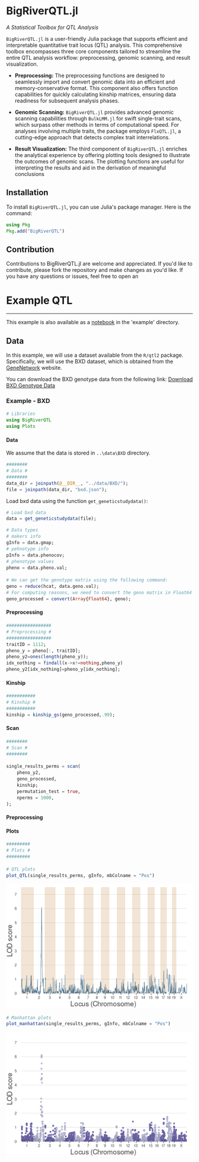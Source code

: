 # BigRiverQTL.jl



*A Statistical Toolbox for QTL Analysis*

`BigRiverQTL.jl` is a user-friendly Julia package that supports efficient and interpretable quantitative trait locus (QTL) analysis. This comprehensive toolbox encompasses three core components tailored to streamline the entire QTL analysis workflow: preprocessing, genomic scanning, and result visualization.

- **Preprocessing:** The preprocessing functions are designed to seamlessly import and convert genomic data into an efficient and memory-conservative format. This component also offers function capabilities for quickly calculating kinship matrices, ensuring data readiness for subsequent analysis phases.

- **Genomic Scanning:** `BigRiverQTL.jl` provides advanced genomic scanning capabilities through `BulkLMM.jl` for swift single-trait scans, which surpass other methods in terms of computational speed. For analyses involving multiple traits, the package employs `FlxQTL.jl`, a cutting-edge approach that detects complex trait interrelations.

- **Result Visualization:** The third component of `BigRiverQTL.jl` enriches the analytical experience by offering plotting tools designed to illustrate the outcomes of genomic scans. The plotting functions are useful for interpreting the results and aid in the derivation of meaningful conclusions


## Installation
To install `BigRiverQTL.jl`, you can use Julia's package manager. Here is the command:

```julia
using Pkg
Pkg.add("BigRiverQTL")
```



## Contribution
Contributions to BigRiverQTL.jl are welcome and appreciated. If you'd like to contribute, please fork the repository and make changes as you'd like. If you have any questions or issues, feel free to open an 


# Example QTL
___

This example is also available as a [notebook](example/example_qtl.ipynb) in the 'example' directory.

## Data

In this example, we will use a dataset available from the `R/qtl2` package. Specifically, we will use the BXD dataset, which is obtained from the [GeneNetwork](https://genenetwork.org/) website.

You can download the BXD genotype data from the following link:
[Download BXD Genotype Data](https://raw.githubusercontent.com/rqtl/qtl2data/master/BXD/bxd.zip)


### Example - BXD 


```julia
# Libraries
using BigRiverQTL
using Plots
```

#### Data

We assume that the data is stored in `..\data\BXD` directory.


```julia
########
# Data #
########
data_dir = joinpath(@__DIR__, "../data/BXD/");
file = joinpath(data_dir, "bxd.json");
```

Load bxd data using the function `get_geneticstudydata()`: 


```julia
# Load bxd data
data = get_geneticstudydata(file);
```


```julia
# Data types
# makers info 
gInfo = data.gmap;
# pehnotype info 
pInfo = data.phenocov;
# phenotype values 
pheno = data.pheno.val;

# We can get the genotype matrix using the following command:
geno = reduce(hcat, data.geno.val);
# For computing reasons, we need to convert the geno matrix in Float64
geno_processed = convert(Array{Float64}, geno);
```

#### Preprocessing


```julia
#################
# Preprocessing #
#################
traitID = 1112;
pheno_y = pheno[:, traitID];
pheno_y2=ones(length(pheno_y));
idx_nothing = findall(x->x!=nothing,pheno_y)
pheno_y2[idx_nothing]=pheno_y[idx_nothing];
```

#### Kinship


```julia
###########
# Kinship #
###########
kinship = kinship_gs(geno_processed,.99);
```

#### Scan


```julia
########
# Scan #
########

single_results_perms = scan(
	pheno_y2,
	geno_processed,
	kinship;
	permutation_test = true,
	nperms = 1000,
);
```

#### Preprocessing

#### Plots


```julia
#########
# Plots #
#########

# QTL plots
plot_QTL(single_results_perms, gInfo, mbColname = "Pos")

```
![image](images/QTL_example.png)

```julia
# Manhattan plots
plot_manhattan(single_results_perms, gInfo, mbColname = "Pos")
```
![image](images/manhattan_example.png)
